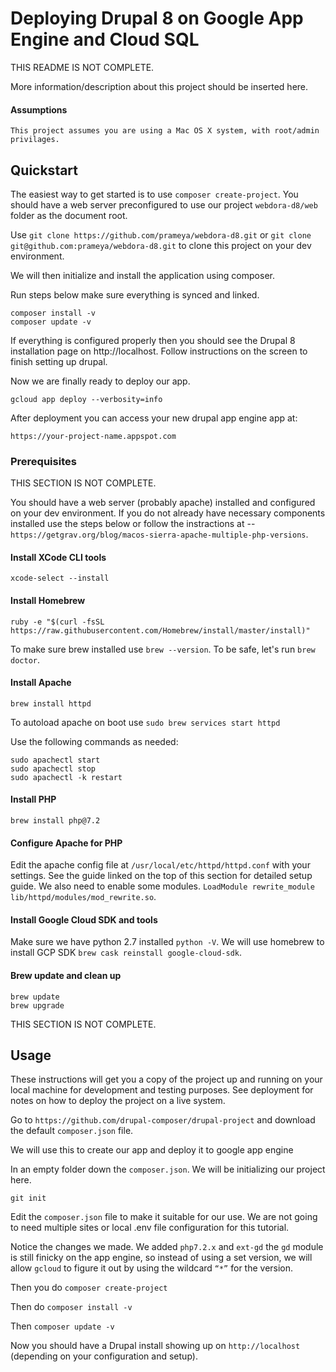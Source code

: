 # Deploying Drupal 8 on Google App Engine and Cloud SQL
THIS README IS NOT COMPLETE.

More information/description about this project should be inserted here.

#### Assumptions
```
This project assumes you are using a Mac OS X system, with root/admin privilages.
```

## Quickstart
The easiest way to get started is to use `composer create-project`. You should have a web server preconfigured to use our project `webdora-d8/web` folder as the document root.

Use `git clone https://github.com/prameya/webdora-d8.git` or `git clone git@github.com:prameya/webdora-d8.git` to clone this project on your dev environment.

We will then initialize and install the application using composer.

Run steps below make sure everything is synced and linked.

```
composer install -v
composer update -v
```
If everything is configured properly then you should see the Drupal 8 installation page on http://localhost. Follow instructions on the screen to finish setting up drupal.

Now we are finally ready to deploy our app.

```
gcloud app deploy --verbosity=info
```
After deployment you can access your new drupal app engine app at:

```
https://your-project-name.appspot.com
```
### Prerequisites

THIS SECTION IS NOT COMPLETE.

You should have a web server (probably apache) installed and configured on your dev environment. If you do not already have necessary components installed use the steps below or follow the instractions at -- `https://getgrav.org/blog/macos-sierra-apache-multiple-php-versions`.

#### Install XCode CLI tools
`xcode-select --install`

#### Install Homebrew
`ruby -e "$(curl -fsSL https://raw.githubusercontent.com/Homebrew/install/master/install)"`

To make sure brew installed use `brew --version`. To be safe, let's run `brew doctor`.

#### Install Apache
`brew install httpd`

To autoload apache on boot use `sudo brew services start httpd`

Use the following commands as needed:

```
sudo apachectl start
sudo apachectl stop
sudo apachectl -k restart
```
#### Install PHP
`brew install php@7.2`

#### Configure Apache for PHP
Edit the apache config file at `/usr/local/etc/httpd/httpd.conf` with your settings. See the guide linked on the top of this section for detailed setup guide. We also need to enable some modules. `LoadModule rewrite_module lib/httpd/modules/mod_rewrite.so`.

#### Install Google Cloud SDK and tools
Make sure we have python 2.7 installed `python -V`. We will use homebrew to install GCP SDK `brew cask reinstall google-cloud-sdk`. 

#### Brew update and clean up
```
brew update
brew upgrade
```
THIS SECTION IS NOT COMPLETE.

## Usage

These instructions will get you a copy of the project up and running on your local machine for development and testing purposes. See deployment for notes on how to deploy the project on a live system.

Go to `https://github.com/drupal-composer/drupal-project` and download the default `composer.json` file.

We will use this to create our app and deploy it to google app engine

In an empty folder down the `composer.json`. We will be initializing our project here.

`git init`

Edit the `composer.json` file to make it suitable for our use. We are not going to need multiple sites or local .env file configuration for this tutorial.

Notice the changes we made. We added `php7.2.x` and `ext-gd` the `gd` module is still finicky on the app engine, so instead of using a set version, we will allow `gcloud` to figure it out by using the wildcard `“*”` for the version.

Then you do `composer create-project`

Then do `composer install -v`

Then `composer update -v`

Now you should have a Drupal install showing up on `http://localhost` (depending on your configuration and setup).
